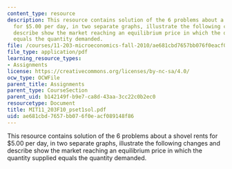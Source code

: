 ```yaml
---
content_type: resource
description: This resource contains solution of the 6 problems about a shovel rents
  for $5.00 per day, in two separate graphs, illustrate the following changes and
  describe show the market reaching an equilibrium price in which the quantity supplied
  equals the quantity demanded.
file: /courses/11-203-microeconomics-fall-2010/ae681cbd7657bb076f0eacf089148f86_MIT11_203F10_pset1sol.pdf
file_type: application/pdf
learning_resource_types:
- Assignments
license: https://creativecommons.org/licenses/by-nc-sa/4.0/
ocw_type: OCWFile
parent_title: Assignments
parent_type: CourseSection
parent_uid: b142149f-b9e7-ca8d-43aa-3cc22c0b2ec0
resourcetype: Document
title: MIT11_203F10_pset1sol.pdf
uid: ae681cbd-7657-bb07-6f0e-acf089148f86
---
```

This resource contains solution of the 6 problems about a shovel rents for $5.00 per day, in two separate graphs, illustrate the following changes and describe show the market reaching an equilibrium price in which the quantity supplied equals the quantity demanded.